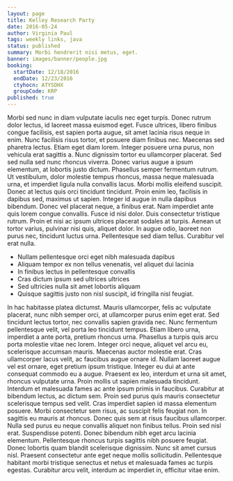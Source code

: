 ```yaml
---
layout: page
title: Kelley Research Party
date: 2016-05-24
author: Virginia Paul
tags: weekly links, java
status: published
summary: Morbi hendrerit nisi metus, eget.
banner: images/banner/people.jpg
booking:
  startDate: 12/18/2016
  endDate: 12/23/2016
  ctyhocn: ATYSDHX
  groupCode: KRP
published: true
---
```

Morbi sed nunc in diam vulputate iaculis nec eget turpis. Donec rutrum dolor lectus, id laoreet massa euismod eget. Fusce ultrices, libero finibus congue facilisis, est sapien porta augue, sit amet lacinia risus neque in enim. Nunc facilisis risus tortor, et posuere diam finibus nec. Maecenas sed pharetra lectus. Etiam eget diam lorem. Integer posuere urna purus, non vehicula erat sagittis a. Nunc dignissim tortor eu ullamcorper placerat. Sed sed nulla sed nunc rhoncus viverra. Donec varius augue a ipsum elementum, at lobortis justo dictum. Phasellus semper fermentum rutrum. Ut vestibulum, dolor molestie tempus rhoncus, massa neque malesuada urna, et imperdiet ligula nulla convallis lacus. Morbi mollis eleifend suscipit. Donec at lectus quis orci tincidunt tincidunt. Proin enim leo, facilisis in dapibus sed, maximus ut sapien. Integer id augue in nulla dapibus bibendum.
Donec vel placerat neque, a finibus erat. Nam imperdiet ante quis lorem congue convallis. Fusce id nisi dolor. Duis consectetur tristique rutrum. Proin et nisi ac ipsum ultrices placerat sodales at turpis. Aenean ut tortor varius, pulvinar nisi quis, aliquet dolor. In augue odio, laoreet non purus nec, tincidunt luctus urna. Pellentesque sed diam tellus. Curabitur vel erat nulla.

* Nullam pellentesque orci eget nibh malesuada dapibus
* Aliquam tempor ex non tellus venenatis, vel aliquet dui lacinia
* In finibus lectus in pellentesque convallis
* Cras dictum ipsum sed ultrices ultrices
* Sed ultricies nulla sit amet lobortis aliquam
* Quisque sagittis justo non nisl suscipit, id fringilla nisl feugiat.

In hac habitasse platea dictumst. Mauris ullamcorper, felis ac vulputate placerat, nunc nibh semper orci, at ullamcorper purus enim eget erat. Sed tincidunt lectus tortor, nec convallis sapien gravida nec. Nunc fermentum pellentesque velit, vel porta leo tincidunt tempus. Etiam libero urna, imperdiet a ante porta, pretium rhoncus urna. Phasellus a turpis quis arcu porta molestie vitae nec lorem. Integer orci neque, aliquet vel arcu eu, scelerisque accumsan mauris. Maecenas auctor molestie erat. Cras ullamcorper lacus velit, ac faucibus augue ornare id. Nullam laoreet augue vel est ornare, eget pretium ipsum tristique. Integer eu dui at ante consequat commodo eu a augue. Praesent ex leo, interdum et urna sit amet, rhoncus vulputate urna. Proin mollis ut sapien malesuada tincidunt. Interdum et malesuada fames ac ante ipsum primis in faucibus. Curabitur at bibendum lectus, ac dictum sem. Proin sed purus quis mauris consectetur scelerisque tempus sed velit.
Cras imperdiet sapien id massa elementum posuere. Morbi consectetur sem risus, ac suscipit felis feugiat non. In sagittis eu mauris at rhoncus. Donec quis sem at risus faucibus ullamcorper. Nulla sed purus eu neque convallis aliquet non finibus tellus. Proin sed nisl erat. Suspendisse potenti. Donec bibendum nibh eget arcu lacinia elementum. Pellentesque rhoncus turpis sagittis nibh posuere feugiat. Donec lobortis quam blandit scelerisque dignissim. Nunc sit amet cursus nisl. Praesent consectetur ante eget neque mollis sollicitudin. Pellentesque habitant morbi tristique senectus et netus et malesuada fames ac turpis egestas. Curabitur arcu velit, interdum ac imperdiet in, efficitur vitae enim.
